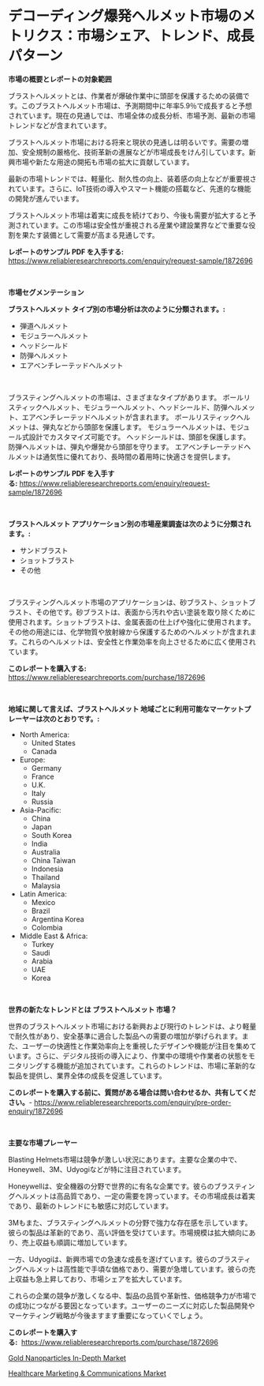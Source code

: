 <p><h1>デコーディング爆発ヘルメット市場のメトリクス：市場シェア、トレンド、成長パターン</h1></p><p><strong>市場の概要とレポートの対象範囲</strong></p>
<p><p>ブラストヘルメットとは、作業者が爆破作業中に頭部を保護するための装備です。このブラストヘルメット市場は、予測期間中に年率5.9％で成長すると予想されています。現在の見通しでは、市場全体の成長分析、市場予測、最新の市場トレンドなどが含まれています。</p><p>ブラストヘルメット市場における将来と現状の見通しは明るいです。需要の増加、安全規制の厳格化、技術革新の進展などが市場成長をけん引しています。新興市場や新たな用途の開拓も市場の拡大に貢献しています。</p><p>最新の市場トレンドでは、軽量化、耐久性の向上、装着感の向上などが重要視されています。さらに、IoT技術の導入やスマート機能の搭載など、先進的な機能の開発が進んでいます。</p><p>ブラストヘルメット市場は着実に成長を続けており、今後も需要が拡大すると予測されています。この市場は安全性が重視される産業や建設業界などで重要な役割を果たす装備として需要が高まる見通しです。</p></p>
<p><strong>レポートのサンプル PDF を入手する:</strong> <a href="https://www.reliableresearchreports.com/enquiry/request-sample/1872696">https://www.reliableresearchreports.com/enquiry/request-sample/1872696</a></p>
<p>&nbsp;</p>
<p><strong>市場セグメンテーション</strong></p>
<p><strong>ブラストヘルメット タイプ別の市場分析は次のように分類されます。:</strong></p>
<p><ul><li>弾道ヘルメット</li><li>モジュラーヘルメット</li><li>ヘッドシールド</li><li>防弾ヘルメット</li><li>エアベンチレーテッドヘルメット</li></ul></p>
<p>&nbsp;</p>
<p><p>ブラスティングヘルメットの市場は、さまざまなタイプがあります。 ボールリスティックヘルメット、モジュラーヘルメット、ヘッドシールド、防弾ヘルメット、エアベンチレーテッドヘルメットが含まれます。 ボールリスティックヘルメットは、弾丸などから頭部を保護します。 モジュラーヘルメットは、モジュール式設計でカスタマイズ可能です。 ヘッドシールドは、頭部を保護します。 防弾ヘルメットは、弾丸や爆発から頭部を守ります。 エアベンチレーテッドヘルメットは通気性に優れており、長時間の着用時に快適さを提供します。</p></p>
<p><strong>レポートのサンプル PDF を入手する:</strong>&nbsp;<a href="https://www.reliableresearchreports.com/enquiry/request-sample/1872696">https://www.reliableresearchreports.com/enquiry/request-sample/1872696</a></p>
<p>&nbsp;</p>
<p><strong> ブラストヘルメット アプリケーション別の市場産業調査は次のように分類されます。:</strong></p>
<p><ul><li>サンドブラスト</li><li>ショットブラスト</li><li>その他</li></ul></p>
<p>&nbsp;</p>
<p><p>ブラスティングヘルメット市場のアプリケーションは、砂ブラスト、ショットブラスト、その他です。砂ブラストは、表面から汚れや古い塗装を取り除くために使用されます。ショットブラストは、金属表面の仕上げや強化に使用されます。その他の用途には、化学物質や放射線から保護するためのヘルメットが含まれます。これらのヘルメットは、安全性と作業効率を向上させるために広く使用されています。</p></p>
<p><strong>このレポートを購入する:</strong>&nbsp; <a href="https://www.reliableresearchreports.com/purchase/1872696">https://www.reliableresearchreports.com/purchase/1872696</a></p>
<p>&nbsp;</p>
<p><strong>地域に関して言えば、ブラストヘルメット 地域ごとに利用可能なマーケットプレーヤーは次のとおりです。:</strong></p>
<p><ul>
    <li>
        North America:
        <ul>
            <li>United States</li>
            <li>Canada</li>
        </ul>
    </li>
    <li>
        Europe:
        <ul>
            <li>Germany</li>
            <li>France</li>
            <li>U.K.</li>
            <li>Italy</li>
            <li>Russia</li>
        </ul>
    </li>
    <li>
        Asia-Pacific:
        <ul>
            <li>China</li>
            <li>Japan</li>
            <li>South Korea</li>
            <li>India</li>
            <li>Australia</li>
            <li>China Taiwan</li>
            <li>Indonesia</li>
            <li>Thailand</li>
            <li>Malaysia</li>
        </ul>
    </li>
    <li>
        Latin America:
        <ul>
            <li>Mexico</li>
            <li>Brazil</li>
            <li>Argentina Korea</li>
            <li>Colombia</li>
        </ul>
    </li>
    <li>
        Middle East & Africa:
        <ul>
            <li>Turkey</li>
            <li>Saudi</li>
            <li>Arabia</li>
            <li>UAE</li>
            <li>Korea</li>
        </ul>
    </li>
    </ul></p>
<p>&nbsp;</p>
<p><strong>世界の新たなトレンドとは ブラストヘルメット 市場？</strong></p>
<p><p>世界のブラストヘルメット市場における新興および現行のトレンドは、より軽量で耐久性があり、安全基準に適合した製品への需要の増加が挙げられます。また、ユーザーの快適性と作業効率向上を重視したデザインや機能が注目を集めています。さらに、デジタル技術の導入により、作業中の環境や作業者の状態をモニタリングする機能が追加されています。これらのトレンドは、市場に革新的な製品を提供し、業界全体の成長を促進しています。</p></p>
<p><strong>このレポートを購入する前に、質問がある場合は問い合わせるか、共有してください。</strong>- <a href="https://www.reliableresearchreports.com/enquiry/pre-order-enquiry/1872696">https://www.reliableresearchreports.com/enquiry/pre-order-enquiry/1872696</a></p>
<p>&nbsp;</p>
<p><strong>主要な市場プレーヤー</strong></p>
<p><p>Blasting Helmets市場は競争が激しい状況にあります。主要な企業の中で、Honeywell、3M、Udyogiなどが特に注目されています。</p><p>Honeywellは、安全機器の分野で世界的に有名な企業です。彼らのブラスティングヘルメットは高品質であり、一定の需要を誇っています。その市場成長は着実であり、最新のトレンドにも敏感に対応しています。</p><p>3Mもまた、ブラスティングヘルメットの分野で強力な存在感を示しています。彼らの製品は革新的であり、高い評価を受けています。市場規模は拡大傾向にあり、売上収益も順調に増加しています。</p><p>一方、Udyogiは、新興市場での急速な成長を遂げています。彼らのブラスティングヘルメットは高性能で手頃な価格であり、需要が急増しています。彼らの売上収益も急上昇しており、市場シェアを拡大しています。</p><p>これらの企業の競争が激しくなる中、製品の品質や革新性、価格競争力が市場での成功につながる要因となっています。ユーザーのニーズに対応した製品開発やマーケティング戦略が今後ますます重要になっていくでしょう。</p></p>
<p><strong>このレポートを購入する:</strong>&nbsp;&nbsp;<a href="https://www.reliableresearchreports.com/purchase/1872696">https://www.reliableresearchreports.com/purchase/1872696</a></p>
<p><p><a href="https://cedar-agate-3da.notion.site/Gold-Nanoparticles-In-Depth-Market-Research-Report-The-Key-To-Successful-Business-Strategy-Forecast-2106fb6969aa41c294d2b243e2b40322">Gold Nanoparticles In-Depth Market</a></p><p><a href="https://circular-yam-9b9.notion.site/Healthcare-Marketing-Communications-Market-Size-and-Growth-Market-Segmentation-Regional-and-Coun-f7a1126e9bce4cd2a122339e9edc3ad0">Healthcare Marketing & Communications Market</a></p></p>